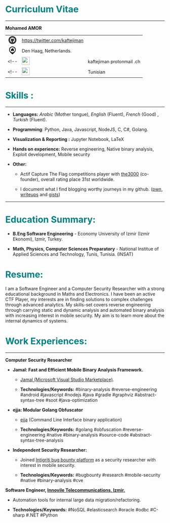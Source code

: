 <head>
</head>
<div class="flushleft" markdown="1">

# <span style="color: teal">Curriculum Vitae </span>

</div>

------------------------------------------------------------------------
<!-- 
<p>
  <img src="assets/cv_funny.png"/> 
</p> -->
<div class="flushleft" markdown="1">

**Mohamed AMOR**
</div>

|                                                           |                                  |     |
| :-------------------------------------------------------: | :------------------------------- | --- |
| <img src="assets/github.png" height="25px" width="25px">  | <https://twitter.com/kaftejiman> |     |
| <img src="assets/pasted9.png" height="25px" width="25px"> | Den Haag, Netherlands.           |     |
<!-- | <img src="assets/pasted8.png" height="25px" width="25px"> | kaftejiman protonmail .ch        |     | -->
<!-- | <img src="assets/pasted7.png" height="25px" width="25px"> | Tunisian                         |     | -->


# <span style="color: teal">Skills :</span>

------------------------------------------------------------------------

-   **Languages:** *Arabic* (Mother tongue), *English* (Fluent),
    *French* (Good) , *Turkish* (Fluent).

-   **Programming**: Python, Java, Javascript, NodeJS, C, C\#, Golang.

-   **Visualization & Reporting :** Jupyter Notebook, LaTeX

-   **Hands on experience:** Reverse engineering, Native binary
    analysis, Exploit development, Mobile security

-   **Other:**

    -   Actif Capture The Flag competitions player with
        [the3000](https://ctftime.org/team/110885) (co-founder), overall
        rating place 31st worldwide.

    -   I document what I find blogging worthy journeys in my github.
        ([pwn](https://github.com/kaftejiman/pwn),
        [writeups](https://github.com/kaftejiman/ctf-writeups) and
        [gists](https://gist.github.com/kaftejiman))

------------------------------------------------------------------------

# <span style="color: teal">Education Summary: </span> 

-   <div class="flushleft" markdown="1">

    **B.Eng Software Engineering** - Economy University of Izmir (Izmir
    Ekonomi), Izmir, Turkey.

    </div>

-   <div class="flushleft" markdown="1">

    **Math, Physics, Computer Sciences Preparatory** - National Institue
    of Applied Sciences and Technology, Tunis, Tunisia. (INSAT)

    </div>

# <span style="color: teal">Resume:</span>

I am a Software Engineer and a Computer Security Researcher with a
strong educational background in Maths and Electronics. I have been an
active CTF Player, my interests are in finding solutions to complex
challenges through advanced analytics. My skills-set covers reverse
engineering through carrying static and dynamic analysis and automated
binary analysis with increasing interest in mobile security. My aim is to  learn more about the internal dynamics of systems.

# <span style="color: teal">Work Experiences:</span>

------------------------------------------------------------------------

<tr class="odd">
<td style="text-align: left;"><p><strong>Computer Security Researcher</strong></p>
<ul>
    <li><p><strong>Jamal: Fast and Efficient Mobile Binary Analysis Framework.</strong></p></li>
    <ul>
        <li><p><a href="https://marketplace.visualstudio.com/items?itemName=kaftejiman.jamal">Jamal (Microsoft Visual Studio Marketplace)</a>.</p></li>
        <li><p><strong>Technologies/Keywords:</strong> #binary-analysis #reverse-engineering #android #javascript #nodejs #java #gradle #graphviz #abstract-syntax-tree #soot #java-optimization</p></li>
    </ul>
    <li><p><strong>ejja: Modular Golang Obfuscator</strong></p></li>
    <ul>
        <li><p><a href="https://github.com/kaftejiman/ejja">ejja</a> (Command Line Interface binary application) </p></li>
        <li><p><strong>Technologies/Keywords:</strong> #golang #obfuscation #reverse-engineering #native #binary-analysis #source-code #abstract-syntax-tree-analysis</p></li>
    </ul>
    <!-- <li><p><strong>Dawg: Toy Programming Language that translates to Python for entry level learning compilers.</strong></p></li>
    <ul>
        <li><p><a href="https://github.com/kaftejiman/dawg">Dawg</a>.</p></li>
        <li><p><strong>Technologies/Keywords:</strong> #programming-language #tutorial #fun #python #antlr #lex #yacc</p></li> -->
    <!-- </ul> -->
    <li><p><strong>Independent Security Researcher:</strong></p></li>
    <ul>
        <li><p>Joined <a href="https://app.intigriti.com/profile/kaftejiman">Intigriti bug bounty platform</a> as a security researcher with interest in mobile security.</p></li>
        <li><p><strong>Technologies/Keywords:</strong> #bugbounty #research #mobile-security #native #binary-analysis #cve</p></li>
    </ul>
</ul>
<tr class="odd">
<td style="text-align: left;"><p><strong>Software Engineer, <a href="https://www.innovile.com/">Innovile Telecommunications, Izmir.</a></strong></p>
<ul>
<li><p>Automation tools for internal large data migration/refactoring.</p></li>
<li><p><strong>Technologies/Keywords:</strong> #NoSQL #elasticsearch #oracle #odbc #C-sharp #.NET #Python</p></li>
</ul>
</td>
</tr>
</td>
</tr>
<!-- Global site tag (gtag.js) - Google Analytics  -->
<script async src="https://www.googletagmanager.com/gtag/js?id=G-51CH9WM1H5"></script>
<script>
  window.dataLayer = window.dataLayer || [];
  function gtag(){dataLayer.push(arguments);}
  gtag('js', new Date());
  gtag('config', 'G-51CH9WM1H5');
</script>